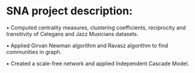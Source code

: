 # SNA project description:
• Computed centrality measures, clustering coefficients, reciprocity and transitivity of Celegans and Jazz Musicians datasets.

• Applied Girvan Newman algorithm and Ravasz algorithm to find communities in graph.

• Created a scale-free network and applied Independent Cascade Model.
